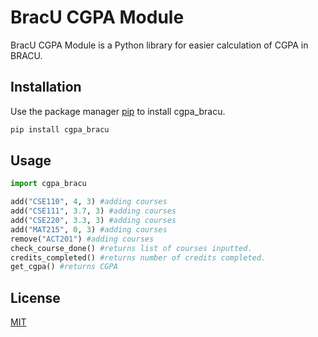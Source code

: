 # BracU CGPA Module

BracU CGPA Module is a Python library for easier calculation of CGPA in BRACU.

## Installation

Use the package manager [pip](https://pip.pypa.io/en/stable/) to install cgpa_bracu.

```bash
pip install cgpa_bracu
```

## Usage

```python
import cgpa_bracu

add("CSE110", 4, 3) #adding courses
add("CSE111", 3.7, 3) #adding courses
add("CSE220", 3.3, 3) #adding courses
add("MAT215", 0, 3) #adding courses
remove("ACT201") #adding courses
check_course_done() #returns list of courses inputted.
credits_completed() #returns number of credits completed.
get_cgpa() #returns CGPA

```

## License
[MIT](https://choosealicense.com/licenses/mit/)